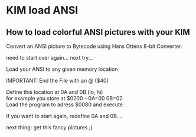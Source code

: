 # KIM load ANSI
## How to load colorful ANSI pictures with your KIM

Convert an ANSI picture to Bytecode using Hans Ottens 8-bit Converter.

need to start over again...  next try...

Load your ANSI to any given memory location

IMPORTANT: End the File with an  @ ($40)

Define this location at 0A and 0B (lo, hi)<br>
    for example you store at $0200 - 0A=00 0B=02<br>
Load the program to adress $0080 and execute

If you want to start again, redefine 0A and 0B....

next thing: get this fancy pictures ;)

